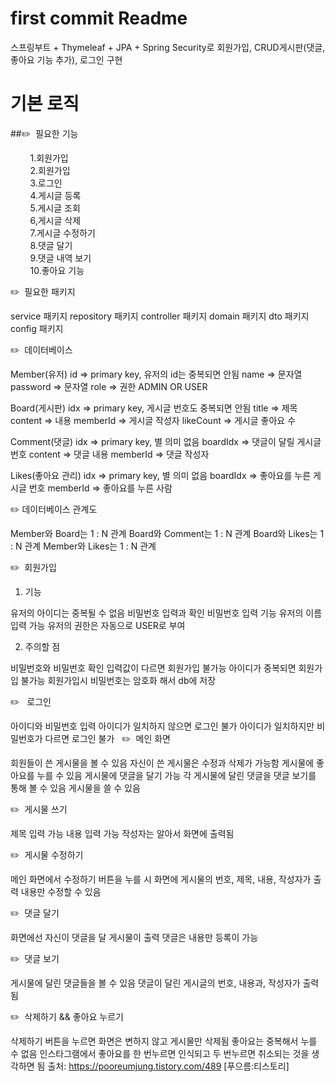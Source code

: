 # first commit Readme
스프링부트 + Thymeleaf + JPA + Spring Security로 회원가입, CRUD게시판(댓글, 좋아요 기능 추가), 로그인 구현

# 기본 로직
##✏️  필요한 기능

  &nbsp;&nbsp;&nbsp;&nbsp;&nbsp;&nbsp;&nbsp;&nbsp;1.회원가입<br/>
  &nbsp;&nbsp;&nbsp;&nbsp;&nbsp;&nbsp;&nbsp;&nbsp;2.회원가입<br/>
  &nbsp;&nbsp;&nbsp;&nbsp;&nbsp;&nbsp;&nbsp;&nbsp;3.로그인<br/>
  &nbsp;&nbsp;&nbsp;&nbsp;&nbsp;&nbsp;&nbsp;&nbsp;4.게시글 등록<br/>
  &nbsp;&nbsp;&nbsp;&nbsp;&nbsp;&nbsp;&nbsp;&nbsp;5.게시글 조회<br/>
  &nbsp;&nbsp;&nbsp;&nbsp;&nbsp;&nbsp;&nbsp;&nbsp;6,게시글 삭제<br/>
  &nbsp;&nbsp;&nbsp;&nbsp;&nbsp;&nbsp;&nbsp;&nbsp;7.게시글 수정하기<br/>
  &nbsp;&nbsp;&nbsp;&nbsp;&nbsp;&nbsp;&nbsp;&nbsp;8.댓글 달기<br/>
  &nbsp;&nbsp;&nbsp;&nbsp;&nbsp;&nbsp;&nbsp;&nbsp;9.댓글 내역 보기<br/>
  &nbsp;&nbsp;&nbsp;&nbsp;&nbsp;&nbsp;&nbsp;&nbsp;10.좋아요 기능<br/>

✏️  필요한 패키지

  service 패키지
  repository 패키지
  controller 패키지
  domain 패키지
  dto 패키지
  config 패키지

✏️  데이터베이스

  Member(유저)
    id ⇒ primary key, 유저의 id는 중복되면 안됨
    name ⇒ 문자열
    password ⇒ 문자열
    role ⇒ 권한 ADMIN OR USER

  Board(게시판)
    idx ⇒ primary key, 게시글 번호도 중복되면 안됨
    title ⇒ 제목
    content ⇒ 내용
    memberId ⇒ 게시글 작성자
    likeCount ⇒ 게시글 좋아요 수

  Comment(댓글)
    idx ⇒ primary key, 별 의미 없음
    boardIdx ⇒ 댓글이 달릴 게시글 번호
    content ⇒ 댓글 내용
    memberId ⇒ 댓글 작성자
    
  Likes(좋아요 관리)
    idx ⇒ primary key, 별 의미 없음
    boardIdx ⇒ 좋아요를 누른 게시글 번호
    memberId ⇒ 좋아요를 누른 사람

✏️ 데이터베이스 관계도

  Member와 Board는 1 : N 관계
  Board와 Comment는 1 : N 관계
  Board와 Likes는 1 : N 관계
  Member와 Likes는 1 : N 관계


✏️  회원가입
1. 기능

  유저의 아이디는 중복될 수 없음
  비밀번호 입력과 확인 비밀번호 입력 기능
  유저의 이름 입력 가능
  유저의 권한은 자동으로 USER로 부여

2. 주의할 점

  비밀번호와 비밀번호 확인 입력값이 다르면 회원가입 불가능
  아이디가 중복되면 회원가입 불가능
  회원가입시 비밀번호는 암호화 해서 db에 저장

✏️   로그인
  
  아이디와 비밀번호 입력
  아이디가 일치하지 않으면 로그인 불가
  아이디가 일치하지만 비밀번호가 다르면 로그인 불가
 
✏️  메인 화면

  회원들이 쓴 게시물을 볼 수 있음
  자신이 쓴 게시물은 수정과 삭제가 가능함
  게시물에 좋아요를 누를 수 있음
  게시물에 댓글을 달기 가능
  각 게시물에 달린 댓글을 댓글 보기를 통해 볼 수 있음
  게시물을 쓸 수 있음

✏️  게시물 쓰기

  제목 입력 가능
  내용 입력 가능
  작성자는 알아서 화면에 출력됨
  
✏️  게시물 수정하기

  메인 화면에서 수정하기 버튼을 누를 시 화면에 게시물의 번호, 제목, 내용, 작성자가 출력
  내용만 수정할 수 있음

✏️  댓글 달기

  화면에선 자신이 댓글을 달 게시물이 출력
  댓글은 내용만 등록이 가능

✏️  댓글 보기

  게시물에 달린 댓글들을 볼 수 있음
  댓글이 달린 게시글의 번호, 내용과, 작성자가 출력됨

✏️  삭제하기 && 좋아요 누르기

  삭제하기 버튼을 누르면 화면은 변하지 않고 게시물만 삭제됨
  좋아요는 중복해서 누를 수 없음
  인스타그램에서 좋아요를 한 번누르면 인식되고 두 번누르면 취소되는 것을 생각하면 됨
  출처: https://pooreumjung.tistory.com/489 [푸으름:티스토리]
